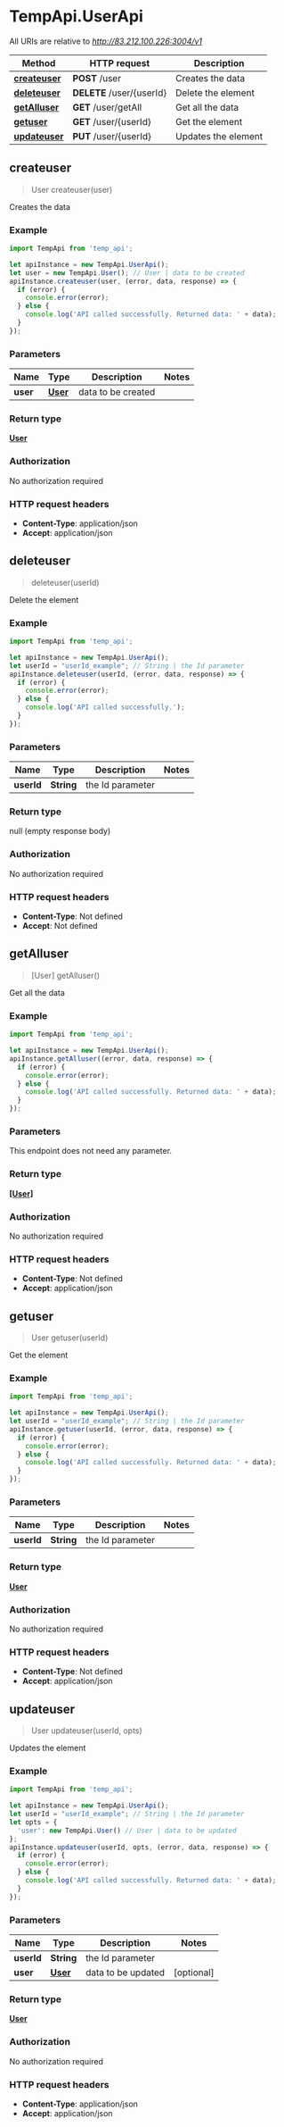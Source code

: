 # TempApi.UserApi

All URIs are relative to *http://83.212.100.226:3004/v1*

Method | HTTP request | Description
------------- | ------------- | -------------
[**createuser**](UserApi.md#createuser) | **POST** /user | Creates the data
[**deleteuser**](UserApi.md#deleteuser) | **DELETE** /user/{userId} | Delete the element
[**getAlluser**](UserApi.md#getAlluser) | **GET** /user/getAll | Get all the data
[**getuser**](UserApi.md#getuser) | **GET** /user/{userId} | Get the element
[**updateuser**](UserApi.md#updateuser) | **PUT** /user/{userId} | Updates the element



## createuser

> User createuser(user)

Creates the data

### Example

```javascript
import TempApi from 'temp_api';

let apiInstance = new TempApi.UserApi();
let user = new TempApi.User(); // User | data to be created
apiInstance.createuser(user, (error, data, response) => {
  if (error) {
    console.error(error);
  } else {
    console.log('API called successfully. Returned data: ' + data);
  }
});
```

### Parameters


Name | Type | Description  | Notes
------------- | ------------- | ------------- | -------------
 **user** | [**User**](User.md)| data to be created | 

### Return type

[**User**](User.md)

### Authorization

No authorization required

### HTTP request headers

- **Content-Type**: application/json
- **Accept**: application/json


## deleteuser

> deleteuser(userId)

Delete the element

### Example

```javascript
import TempApi from 'temp_api';

let apiInstance = new TempApi.UserApi();
let userId = "userId_example"; // String | the Id parameter
apiInstance.deleteuser(userId, (error, data, response) => {
  if (error) {
    console.error(error);
  } else {
    console.log('API called successfully.');
  }
});
```

### Parameters


Name | Type | Description  | Notes
------------- | ------------- | ------------- | -------------
 **userId** | **String**| the Id parameter | 

### Return type

null (empty response body)

### Authorization

No authorization required

### HTTP request headers

- **Content-Type**: Not defined
- **Accept**: Not defined


## getAlluser

> [User] getAlluser()

Get all the data

### Example

```javascript
import TempApi from 'temp_api';

let apiInstance = new TempApi.UserApi();
apiInstance.getAlluser((error, data, response) => {
  if (error) {
    console.error(error);
  } else {
    console.log('API called successfully. Returned data: ' + data);
  }
});
```

### Parameters

This endpoint does not need any parameter.

### Return type

[**[User]**](User.md)

### Authorization

No authorization required

### HTTP request headers

- **Content-Type**: Not defined
- **Accept**: application/json


## getuser

> User getuser(userId)

Get the element

### Example

```javascript
import TempApi from 'temp_api';

let apiInstance = new TempApi.UserApi();
let userId = "userId_example"; // String | the Id parameter
apiInstance.getuser(userId, (error, data, response) => {
  if (error) {
    console.error(error);
  } else {
    console.log('API called successfully. Returned data: ' + data);
  }
});
```

### Parameters


Name | Type | Description  | Notes
------------- | ------------- | ------------- | -------------
 **userId** | **String**| the Id parameter | 

### Return type

[**User**](User.md)

### Authorization

No authorization required

### HTTP request headers

- **Content-Type**: Not defined
- **Accept**: application/json


## updateuser

> User updateuser(userId, opts)

Updates the element

### Example

```javascript
import TempApi from 'temp_api';

let apiInstance = new TempApi.UserApi();
let userId = "userId_example"; // String | the Id parameter
let opts = {
  'user': new TempApi.User() // User | data to be updated
};
apiInstance.updateuser(userId, opts, (error, data, response) => {
  if (error) {
    console.error(error);
  } else {
    console.log('API called successfully. Returned data: ' + data);
  }
});
```

### Parameters


Name | Type | Description  | Notes
------------- | ------------- | ------------- | -------------
 **userId** | **String**| the Id parameter | 
 **user** | [**User**](User.md)| data to be updated | [optional] 

### Return type

[**User**](User.md)

### Authorization

No authorization required

### HTTP request headers

- **Content-Type**: application/json
- **Accept**: application/json

